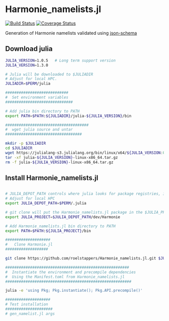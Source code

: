 # Harmonie_namelists.jl

[![Build Status](https://travis-ci.com/roelstappers/Harmonie_namelists.jl.svg?branch=master)](https://travis-ci.com/roelstappers/Harmonie_namelists.jl)
[![Coverage Status](https://coveralls.io/repos/github/roelstappers/Harmonie_namelists.jl/badge.svg?branch=master)](https://coveralls.io/github/roelstappers/Harmonie_namelists.jl?branch=master)

Generation of Harmonie namelists validated using [json-schema](https://json-schema.org/)  

## Download julia

```bash
JULIA_VERSION=1.0.5   # Long term support version  
JULIA_VERSION=1.3.0  

# Julia will be downloaded to $JULIADIR
# Adjust for local HPC. 
JULIADIR=$PERM/julia

############################
#  Set environment variables  
##############################

# Add julia bin directory to PATH
export PATH=$PATH:${JULIADIR}/julia-${JULIA_VERSION}/bin

#####################################
#  wget julia source and untar
##################################

mkdir -p $JULIADIR
cd $JULIADIR
wget https://julialang-s3.julialang.org/bin/linux/x64/${JULIA_VERSION:0:3}/julia-${JULIA_VERSION}-linux-x86_64.tar.gz
tar -xf julia-${JULIA_VERSION}-linux-x86_64.tar.gz
rm -f julia-${JULIA_VERSION}-linux-x86_64.tar.gz
```

## Install Harmonie_namelists.jl

```bash

# JULIA_DEPOT_PATH controls where julia looks for package registries, installed packages etc. 
# Adjust for local HPC
export JULIA_DEPOT_PATH=$PERM/.julia

# git clone will put the Harmonie_namelists.jl package in the $JULIA_PROJECT directory
export JULIA_PROJECT=$JULIA_DEPOT_PATH/dev/Harmonie

# Add Harmonie_namelists.jl bin directory to PATH
export PATH=$PATH:${JULIA_PROJECT}/bin

####################
#   Clone Harmonie.jl 
###################

git clone https://github.com/roelstappers/Harmonie_namelists.jl.git $JULIA_PROJECT

#######################################################
#  Instantiate the environment and precompile dependencies
#  Using the Manifest.toml from Harmonie_namelists.jl
########################################################

julia -e 'using Pkg; Pkg.instantiate(); Pkg.API.precompile()'

####################
# Test installation
#####################
# gen_namelist.jl args
```
